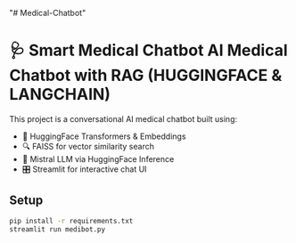 "# Medical-Chatbot" 
# 🩺 Smart Medical Chatbot  AI Medical Chatbot with RAG  (HUGGINGFACE & LANGCHAIN)

This project is a conversational AI medical chatbot built using:

- 🤖 HuggingFace Transformers & Embeddings
- 🔍 FAISS for vector similarity search
- 🧠 Mistral LLM via HuggingFace Inference
- 🎛️ Streamlit for interactive chat UI

## Setup

```bash
pip install -r requirements.txt
streamlit run medibot.py
